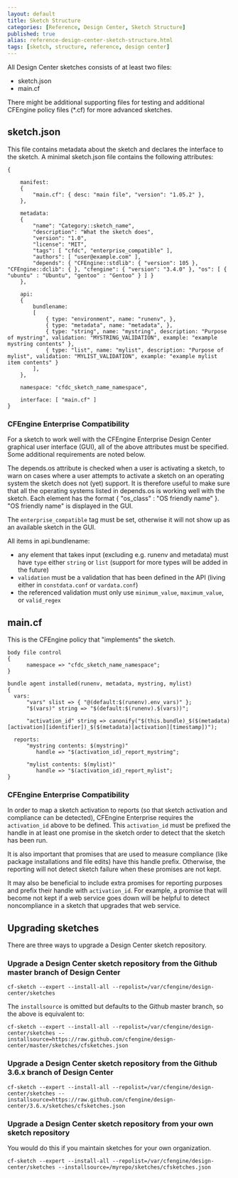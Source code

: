 ```yaml
---
layout: default
title: Sketch Structure
categories: [Reference, Design Center, Sketch Structure]
published: true
alias: reference-design-center-sketch-structure.html
tags: [sketch, structure, reference, design center]
---
```


All Design Center sketches consists of at least two files:

* sketch.json
* main.cf

There might be additional supporting files for testing and additional CFEngine 
policy files (*.cf) for more advanced sketches.

## sketch.json

This file contains metadata about the sketch and declares the interface to the 
sketch. A minimal sketch.json file contains the following attributes:

````
{

    manifest:
    {
        "main.cf": { desc: "main file", "version": "1.05.2" },
    },

    metadata:
    {
        "name": "Category::sketch_name",
        "description": "What the sketch does",
        "version": "1.0",
        "license": "MIT",
        "tags": [ "cfdc", "enterprise_compatible" ],
        "authors": [ "user@example.com" ],
        "depends": { "CFEngine::stdlib": { "version": 105 }, "CFEngine::dclib": { }, "cfengine": { "version": "3.4.0" }, "os": [ { "ubuntu" : "Ubuntu", "gentoo" : "Gentoo" } ] }
    },

    api:
    {
        bundlename:
        [
            { type: "environment", name: "runenv", },
            { type: "metadata", name: "metadata", },
            { type: "string", name: "mystring", description: "Purpose of mystring", validation: "MYSTRING_VALIDATION", example: "example mystring contents" },
            { type: "list", name: "mylist", description: "Purpose of mylist", validation: "MYLIST_VALIDATION", example: "example mylist item contents" }
        ],
    },

    namespace: "cfdc_sketch_name_namespace",

    interface: [ "main.cf" ]
}
````

### CFEngine Enterprise Compatibility

For a sketch to work well with the CFEngine Enterprise Design Center graphical 
user interface (GUI), all of the above attributes must be specified. Some 
additional requirements are noted below.

The depends.os attribute is checked when a user is activating a sketch, to
warn on cases where a user attempts to activate a sketch on an operating system
the sketch does not (yet) support. It is therefore useful to make sure that
all the operating systems listed in depends.os is working well with the sketch.
Each element has the format { "os_class" : "OS friendly name" }. "OS friendly
name" is displayed in the GUI.

The `enterprise_compatible` tag must be set, otherwise it will not show up as 
an available sketch in the GUI.

All items in api.bundlename:

* any element that takes input (excluding e.g. runenv and metadata) must have 
`type` either `string` or `list` (support for more types will be added in the 
future)
* `validation` must be a validation that has been defined in the API (living 
either in `constdata.conf` or `vardata.conf`)
* the referenced validation must only use `minimum_value`, `maximum_value`, or 
`valid_regex`


## main.cf

This is the CFEngine policy that "implements" the sketch.

```cf3
body file control
{
      namespace => "cfdc_sketch_name_namespace";
}

bundle agent installed(runenv, metadata, mystring, mylist)
{
  vars:
      "vars" slist => { "@(default:$(runenv).env_vars)" };
      "$(vars)" string => "$(default:$(runenv).$(vars))";

      "activation_id" string => canonify("$(this.bundle)_$($(metadata)[activation][identifier])_$($(metadata)[activation][timestamp])");

  reports:
      "mystring contents: $(mystring)"
         handle => "$(activation_id)_report_mystring";

      "mylist contents: $(mylist)"
         handle => "$(activation_id)_report_mylist";
}
```

### CFEngine Enterprise Compatibility

In order to map a sketch activation to reports (so that sketch activation and 
compliance can be detected), CFEngine Enterprise requires the `activation_id` 
above to be defined. This `activation_id` must be prefixed the handle in at 
least one promise in the sketch order to detect that the sketch has been run.

It is also important that promises that are used to measure compliance (like 
package installations and file edits) have this handle prefix. Otherwise, the 
reporting will not detect sketch failure when these promises are not kept.

It may also be beneficial to include extra promises for reporting purposes and 
prefix their handle with `activation_id`. For example, a promise that will 
become not kept if a web service goes down will be helpful to detect 
noncompliance in a sketch that upgrades that web service.

## Upgrading sketches

There are three ways to upgrade a Design Center sketch repository.

### Upgrade a Design Center sketch repository from the Github master branch of Design Center

`cf-sketch --expert --install-all --repolist=/var/cfengine/design-center/sketches`

The `installsource` is omitted but defaults to the Github master branch, so the above is equivalent to:

`cf-sketch --expert --install-all --repolist=/var/cfengine/design-center/sketches --installsource=https://raw.github.com/cfengine/design-center/master/sketches/cfsketches.json`

### Upgrade a Design Center sketch repository from the Github 3.6.x branch of Design Center

`cf-sketch --expert --install-all --repolist=/var/cfengine/design-center/sketches --installsource=https://raw.github.com/cfengine/design-center/3.6.x/sketches/cfsketches.json`

### Upgrade a Design Center sketch repository from your own sketch repository

You would do this if you maintain sketches for your own organization.

`cf-sketch --expert --install-all --repolist=/var/cfengine/design-center/sketches --installsource=/myrepo/sketches/cfsketches.json`

